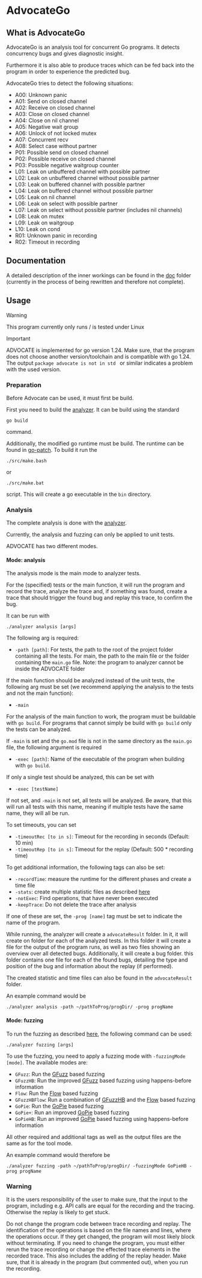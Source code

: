# AdvocateGo

## What is AdvocateGo

AdvocateGo is an analysis tool for concurrent Go programs.
It detects concurrency bugs and gives diagnostic insight.

Furthermore it is also able to produce traces which can be fed back into the program in order to experience the predicted bug.

AdvocateGo tries to detect the following situations:

- A00: Unknown panic
- A01: Send on closed channel
- A02: Receive on closed channel
- A03: Close on closed channel
- A04: Close on nil channel
- A05: Negative wait group
- A06: Unlock of not locked mutex
- A07: Concurrent recv
- A08: Select case without partner
- P01: Possible send on closed channel
- P02: Possible receive on closed channel
- P03: Possible negative waitgroup counter
- L01: Leak on unbuffered channel with possible partner
- L02: Leak on unbuffered channel without possible partner
- L03: Leak on buffered channel with possible partner
- L04: Leak on buffered channel without possible partner
- L05: Leak on nil channel
- L06: Leak on select with possible partner
- L07: Leak on select without possible partner (includes nil channels)
- L08: Leak on mutex
- L09: Leak on waitgroup
- L10: Leak on cond
- R01: Unknown panic in recording
- R02: Timeout in recording

## Documentation

A detailed description of the inner workings can be found in the [doc](doc) folder (currently in the process of being rewritten and therefore not complete).

## Usage

> [!WARNING]
> This program currently only runs / is tested under Linux

> [!IMPORTANT]
> ADVOCATE is implemented for go version 1.24.
> Make sure, that the program does not choose another version/toolchain and is compatible with go 1.24.
> The output `package advocate is not in std ` or similar indicates a problem with the used version.

### Preparation

Before Advocate can be used, it must first be build.

First you need to build the [analyzer](analyzer).
It can be build using the standard

```shell
go build
```

command.


Additionally, the modified go runtime must be build. The runtime can be found in [go-patch](go-patch).
To build it run the

```shell
./src/make.bash
```

or

```shell
./src/make.bat
```

script. This will create a go executable in the `bin` directory.


### Analysis

The complete analysis is done with the [analyzer](analyzer).

Currently, the analysis and fuzzing can only be applied to unit tests.

ADVOCATE has two different modes.

#### Mode: analysis

The analysis mode is the main mode to analyzer tests.

For the (specified) tests or the main function, it will run the program and
record the trace, analyze the trace and, if something was found,
create a trace that should trigger the found bug and replay this trace,
to confirm the bug.

It can be run with

```shell
./analyzer analysis [args]
```

The following arg is required:

- `-path [path]`: For tests, the path to the root of the project folder containing all the tests. For main, the path to the main file or the folder containing the `main.go` file. Note: the program to analyzer cannot be inside the ADVOCATE folder

If the main function should be analyzed instead of the unit tests, the following arg must be set (we recommend applying the analysis to the tests and not the main function):

- `-main`

For the analysis of the main function to work, the program must be buildable with `go build`. For programs that cannot simply be build with `go build` only the tests can be analyzed.

If `-main` is set and the `go.mod` file is not in the same directory as the `main.go` file, the following argument is required

- `-exec [path]`: Name of the executable of the program when building with `go build`.

If only a single test should be analyzed, this can be set with

- `-exec [testName]`

If not set, and `-main` is not set, all tests will be analyzed. Be aware, that this will run all tests
with this name, meaning if multiple tests have the same name, they will all be run.

To set timeouts, you can set

- `-timeoutRec [to in s]`: Timeout for the recording in seconds (Default: 10 min)
- `-timeoutRep [to in s]`: Timeout for the replay (Default: 500 * recording time)

To get additional information, the following tags can also be set:

- `-recordTime`: measure the runtime for the different phases and create a time file
- `-stats`: create multiple statistic files as described [here](doc/statistics.md)
- `-notExec`: Find operations, that have never been executed
- `-keepTrace`: Do not delete the trace after analysis

If one of these are set, the `-prog [name]` tag must be set to indicate the name of the program.

While running, the analyzer will create a `advocateResult` folder. In it, it will create on
folder for each of the analyzed tests. In this folder it will create a file
for the output of the program runs, as well as two files showing an
overview over all detected bugs. Additionally, it will create a bug folder.
this folder contains one file for each of the found bugs, detailing the
type and position of the bug and information about the replay (if performed).

The created statistic and time files can also be found in the `advocateResult` folder.

An example command would be

```shell
./analyzer analysis -path ~/pathToProg/progDir/ -prog progName
```

#### Mode: fuzzing

To run the fuzzing as described [here](doc/fuzzing.md), the following command can be used:

```shell
./analyzer fuzzing [args]
```

To use the fuzzing, you need to apply a fuzzing mode with `-fuzzingMode [mode]`.
The available modes are:

- `GFuzz`: Run the [GFuzz](doc/fuzzing/GFuzz.md) based fuzzing
- `GFuzzHB`: Run the improved [GFuzz](doc/fuzzing/GFuzz.md#improvement-over-original-gfuzz) based fuzzing using happens-before information
- `Flow`: Run the [Flow](doc/fuzzing/Flow.md) based fuzzing
- `GFuzzHBFlow`: Run a combination of [GFuzzHB](doc/fuzzing/GFuzz.md) and the [Flow](doc/fuzzing/Flow.md) based fuzzing
- `GoPie`: Run the [GoPie](doc/fuzzing/GoPie.md#gopie) based fuzzing
- `GoPie+`: Run an improved [GoPie](doc/fuzzing/GoPie.md#gopie-1) based fuzzing
- `GoPieHB`: Run an improved [GoPie](doc/fuzzing/GoPie.md#gopiehb) based fuzzing using happens-before information

All other required and additional tags as well as the output files are the same as for the tool mode.

An example command would therefore be

```shell
./analyzer fuzzing -path ~/pathToProg/progDir/ -fuzzingMode GoPieHB -prog progName
```

### Warning

It is the users responsibility of the user to make sure, that the input to
the program, including e.g. API calls are equal for the recording and the
tracing. Otherwise the replay is likely to get stuck.

Do not change the program code between trace recording and replay. The identification of the operations is based on the file names and lines, where the operations occur. If they get changed, the program will most likely block without terminating. If you need to change the program, you must either rerun the trace recording or change the effected trace elements in the recorded trace.
This also includes the adding of the replay header. Make sure, that it is already in the program (but commented out), when you run the recording.

